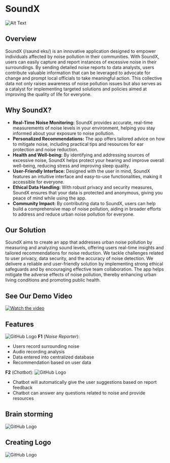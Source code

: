 # SoundX

<!--
![GitHub Logo](/SoundX.png) 
-->
![Alt Text](/Images/Presentation_Opening_Slide.jpg)

##

## Overview

SoundX (/saʊnd eks/) is an innovative application designed to empower individuals affected by noise pollution in their communities. With SoundX, users can easily capture and report instances of excessive noise in their surroundings.
By sending detailed noise reports to data analysts, users contribute valuable information that can be leveraged to advocate for change and prompt local officials to take meaningful action. 
This collective data not only raises awareness of noise pollution issues but also serves as a catalyst for implementing targeted solutions and policies aimed at improving the quality of life for everyone.

## Why SoundX? 


- **Real-Time Noise Monitoring:** SoundX provides accurate, real-time measurements of noise levels in your environment, helping you stay informed about your exposure to noise pollution.
- **Personalized Recommendations:** The app offers tailored advice on how to mitigate noise, including practical tips and resources for ear protection and noise reduction.
- **Health and Well-being:** By identifying and addressing sources of excessive noise, SoundX helps protect your hearing and improve overall well-being, reducing stress and improving sleep quality.
- **User-Friendly Interface:** Designed with the user in mind, SoundX features an intuitive interface and easy-to-use functionalities, making it accessible for everyone.
- **Ethical Data Handling:** With robust privacy and security measures, SoundX ensures that your data is protected and anonymous, giving you peace of mind while using the app.
- **Community Impact:** By contributing data to SoundX, users can help build a comprehensive map of noise pollution, aiding in broader efforts to address and reduce urban noise pollution for everyone.

## Our Solution

SoundX aims to create an app that addresses urban noise pollution by measuring and analyzing sound levels, offering users real-time insights and tailored recommendations for noise reduction.
We tackle challenges related to user privacy, data security, and the accuracy of noise detection. 
We delivere a reliable and user-friendly solution by implementing strong ethical safeguards and by encouraging effective team collaboration.
The app helps mitigate the adverse effects of noise pollution, thereby enhancing urban living conditions and promoting public health.

## See Our Demo Video
[![Watch the video](https://img.youtube.com/vi/ITcKi5RhCys/maxresdefault.jpg)](https://youtu.be/ITcKi5RhCys) 

## Features
![GitHub Logo](/Images/SoundX_Noise_Data_Recorder.png) 
**F1** (*Noise Reporter*):
- Users record surrounding noise
- Audio recording analysis
- Data entered into centralized database
- Recommendation based on user data

**F2** (*Chatbot*):
![GitHub Logo](/Images/Noise_Exposure_Education_Tool_Screenshot.png) 
- Chatbot will automatically give the user suggestions based on report feedback
- Chatbot can answer any questions related to noise and provide resources

## Brain storming
![GitHub Logo](/Images/IBM_Enterprise_Design_Map.png) 

## Creating Logo

![GitHub Logo](/Images/SoundX_Logo_Drafts.png) 

<!--
[![IMAGE ALT TEXT HERE](/SoundX.png)](https://www.youtube.com/watch?v=ITcKi5RhCys)
-->
